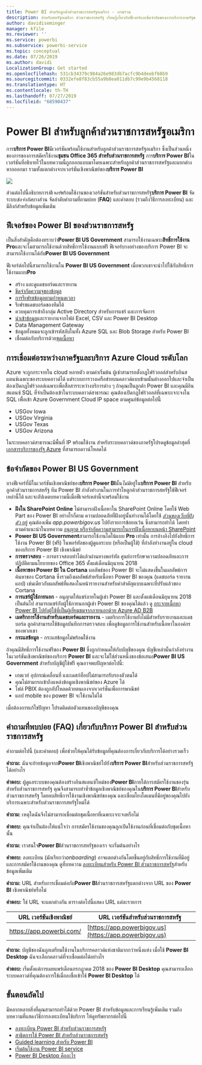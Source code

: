 ```yaml
---
title: Power BI สำหรับลูกค้าส่วนราชการสหรัฐอเมริกา - ภาพรวม
description: สำหรับสหรัฐอเมริกา ส่วนราชการสหรัฐ เรียนรู้เกี่ยวกับฟีเจอร์และขีดจำกัดของการบริการภาครัฐของ Power BI
author: davidiseminger
manager: kfile
ms.reviewer: ''
ms.service: powerbi
ms.subservice: powerbi-service
ms.topic: conceptual
ms.date: 07/26/2019
ms.author: davidi
LocalizationGroup: Get started
ms.openlocfilehash: 531cb34379c984a26e983db7acfc9b4deebf68b9
ms.sourcegitcommit: 0332efe8f83cb55a9b8ea011db7c99e9b4568118
ms.translationtype: HT
ms.contentlocale: th-TH
ms.lasthandoff: 07/27/2019
ms.locfileid: "68590437"
---
```

# <a name="power-bi-for-us-government-customers"></a>Power BI สำหรับลูกค้าส่วนราชการสหรัฐอเมริกา
การ**บริการ Power BI**มีเวอร์ชันพร้อมใช้งานสำหรับลูกค้าส่วนราชการสหรัฐอเมริกา ซึ่งเป็นส่วนหนึ่งของการของการสมัครใช้งาน**ชุมชน Office 365 สำหรับส่วนราชการสหรัฐ** การ**บริการ Power BI**ในเวอร์ชันที่อธิบายไว้ในบทความนี้ถูกออกแบบมาโดยเฉพาะสำหรับลูกค้าส่วนราชการสหรัฐและแยกต่างหากออกมา รวมทั้งแตกต่างจากเวอร์ชันเชิงพาณิชย์ของ**บริการ Power BI**

![](media/service-govus-overview/service_usgov_overview-1.png)

ส่วนต่อไปนี้อธิบายการ*ฟีเจอร์*พร้อมใช้งานของเวอร์ชันสำหรับส่วนราชการสหรัฐ**บริการ Power BI** จัดระบบ*ข้อจำกัด*บางส่วน จัดลำดับคำถามที่ถามบ่อย (**FAQ**) และคำตอบ (รวมถึงวิธีการลงทะเบียน) และมีลิงก์สำหรับข้อมูลเพิ่มเติม

## <a name="features-of-power-bi-us-government"></a>ฟีเจอร์ของ Power BI ของส่วนราชการสหรัฐ
เป็นสิ่งสำคัญคือต้องทราบว่า**Power BI US Government** สามารถใช้งานเฉพาะ**สิทธิ์การใช้งาน Pro**และจะไมสามารถใช้งานด้วยสิทธิ์การใช้งานแบบฟรี ฟีเจอร์บางอย่างของบริการ Power BI จะสามารถใช้งาานได้กับ**Power BI US Government**

ฟีเจอร์ต่อไปนี้สามารถใช้งานใน **Power BI US Government** เมื่อพวกเขาจะนำไปใช้กับสิทธิ์การใช้งานแบบ**Pro**

* สร้าง และดูแดชบอร์ดและรายงาน
* [ขีดจำกัดความจุของข้อมูล](service-admin-manage-your-data-storage-in-power-bi.md)
* [การรีเฟรชข้อมูลตามกำหนดเวลา](refresh-data.md)
* รีเฟรชแดชบอร์ดของทีมได้
* ควบคุมการเข้าถึงกลุ่ม Active Directory สำหรับการแชร์ และการจัดการ
* [นำเข้าข้อมูล](service-get-data.md)และรายงานจากไฟล์ Excel, CSV และ Power BI Desktop
* Data Management Gateway
* ข้อมูลทั้งหมดจะถูกเข้ารหัสลับในทั้ง Azure SQL และ Blob Storage สำหรับ Power BI
* เชื่อมต่อกับบริการด้วย[ชุดเนื้อหา](service-connect-to-services.md)

## <a name="connectivity-between-government-and-global-azure-cloud-services"></a>การเชื่อมต่อระหว่างภาครัฐและบริการ Azure Cloud ระดับโลก 

Azure จะถูกกระจายใน cloud หลายตัว ตามค่าเริ่มต้น ผู้เช่าสามารถตั้งกฎไฟร์วอลล์สำหรับอินสแตนซ์เฉพาะของระบบคลาวด์ได้ แต่ระบบการวางเครือข่ายบนคลาวด์แบบข้ามนั้นต่างออกไปและจำเป็นต้องเปิดกฎไฟร์วอลล์เฉพาะเพื่อสื่อสารระหว่างบริการต่าง ๆ ถ้าคุณเป็นลูกค้า Power BI และคุณมีอินสแตนซ์ SQL ที่จำเป็นต้องเข้าในระบบคลาวด์สาธารณะ คุณต้องเปิดกฎไฟร์วอลล์ที่เฉพาะเจาะจงใน SQL เพื่่อเข้า Azure Government Cloud IP space ตามศูนย์ข้อมูลต่อไปนี้

* USGov Iowa
* USGov Virginia
* USGov Texas
* USGov Arizona

ในระบบคลาวด์สาธารณะมีพื้นที่ IP พร้อมใช้งาน สำหรับระบบคลาวด์ของภาครัฐโปรดดูข้อมูลล่าสุดที่ [เอกสารบริการของรัฐ Azure](https://www.microsoft.com/download/details.aspx?id=57063) ที่สามารถดาวน์โหลดได้

## <a name="limitations-of-power-bi-us-government"></a>ข้อจำกัดของ Power BI US Government
บางฟีเจอร์ที่มีในเวอร์ชันเชิงพาณิชย์ของ**บริการ Power BI**นั้น*ไม่มี*อยู่ใน**บริการ Power BI** สำหรับลูกค้าส่วนราชการสหรัฐ ทีม Power BI กำลังทำงานในการทำใหลูกค้าส่วนราชการสหรัฐใช้ฟีเจอร์เหล่านี้ได้ และจะอัปเดตบทความนี้เมื่อฟีเจอร์เหล่านี้จะพร้อมใช้งาน

* **ฝังใน SharePoint Online** ไม่สามารถฝังเนื้อหาใน SharePoint Online โดยใช้ Web Part ของ Power BI อย่างไรก็ตาม ความปลอดภัยที่ฝังอยู่นั้นทำงานได้โดยใช้ [*ส่วนของเว็บที่ฝังตัว* อยู่](https://docs.microsoft.com/power-bi/service-embed-secure) คุณต้องเพิ่ม *app.powerbigov.us* ไปยังรายการข้อยกเว้น ซึ่งสามารถทำได้ โดยทำตามคำแนะนำในบทความ [อนุญาต หรือจำกัดความสามารถในการฝังเนื้อหาบนหน้า SharePoint](https://support.office.com/article/allow-or-restrict-the-ability-to-embed-content-on-sharepoint-pages-e7baf83f-09d0-4bd1-9058-4aa483ee137b)
* **Power BI US Government**สามารถใช้งานไดใน้แบบ **Pro** เท่านั้น การอ้างอิงไปยังสิทธิ์การใช้งาน Power BI (ฟรี) ในพอร์ทัลของผู้ดูแลระบบ (หรือเป็นผู้ใช้) ที่กำลังทำงานอยู่ใน cloud ของบริการ Power BI เชิงพาณิชย์
* **การตรวจสอบ** - การตรวจสอบทำได้แล้วผ่านทางพอร์ทัล ศูนย์การรักษาความปลอดภัยและการปฏิบัติตามนโยบายของ Office 365 ตั้งแต่เดือนมิถุนายน 2018
* **เนื้อหาของ Power BI ใน Cortana** ผลลัพธ์ของ Power BI จะไม่แสดงขึ้นในผลลัพธ์การค้นหาของ Cortana ซึ่งรวมถึงผลลัพธ์สำหรับเนื้อหา Power BI ของคุณ (แดชบอร์ด รายงาน แอป) เช่นเดียวกับผลลัพธ์ที่แสดงในหน้ารายงานสำหรับคำสำคัญแบบเฉพาะที่ปรับแล้วของ Cortana
* **การแชร์ผู้ใช้ภายนอก** - อนุญาตให้แชร์ภายในผู้เช่า Power BI และตั้งแต่เดือนมิถุนายน 2018 เป็นต้นไป สามารถแชร์กับผู้ใช้ภายนอกผู้เช่า Power BI ของคุณได้แล้ว ดู [กระจายเนื้อหา Power BI ไปยังผู้ใช้ที่เป็นผู้เยี่ยมชมจากภายนอกด้วย Azure AD B2B](service-admin-azure-ad-b2b.md)
* **เมตริกการใช้งานสำหรับแดชบอร์ดและรายงาน** - เมตริกการใช้งานยังไม่มีสำหรับรายงานและแดชบอร์ด ลูกค้าสามารถใช้ข้อมูลบันทึกการตรวจสอบ เพื่อดูข้อมูลการใช้งานสำหรับเนื้อหาในองค์กรของพวกเขา
* **กระแสข้อมูล** - กระแสข้อมูลไม่พร้อมใช้งาน

ถ้าคุณมีสิทธิ์การใช้งานฟรีของ **Power BI** ซึ่งถูกกำหนดให้กับบัญชีของคุณ บัญชีเหล่านั้นกำลังทำงานในเวอร์ชันเชิงพาณิชย์ของบริการ **Power BI** และจะไม่ใช่ส่วนหนึ่งของข้อเสนอ**Power BI US Government** สำหรับบัญชีผู้ใช้ฟรี คุณอาจพบปัญหาต่อไปนี้:

* เกตเวย์ อุปกรณ์เคลื่อนที่ และเดสก์ท็อปไม่สามารถรับรองตัวตนได้
* คุณไม่สามารถเข้าถึงแหล่งข้อมูลเชิงพาณิชย์ของ Azure ได้
* ไฟล์ PBIX ต้องถูกอัปโหลดด้วยตนเองจากเวอร์ชั่นเพื่อการพาณิชย์
* แอป mobile ของ power BI จะใช้งานไม่ได้

เมื่อต้องการแก้ไขปัญหา โปรดติดต่อตัวแทนของบัญชีของคุณ

## <a name="frequently-asked-questions-faq-for-the-us-government-version-of-the-power-bi-service"></a>คำถามที่พบบ่อย (FAQ) เกี่ยวกับบริการ Power BI สำหรับส่วนราชการสหรัฐ
คำถามต่อไปนี้ (และคำตอบ) เพื่อช่วยให้คุณได้รับข้อมูลที่คุณต้องการเกี่ยวกับบริการได้อย่างรวดเร็ว

**คำถาม:** ฉันจะย้ายข้อมูลจาก**Power BI**เชิงพาณิชย์ไปยัง**บริการ Power BI**สำหรับส่วนราชการสหรัฐได้อย่างไร

**คำตอบ:** ผู้ดูแลระบบของคุณต้องสร้างอินสแตนซ์ใหม่ของ**Power BI**ภายใต้การสมัครใช้งานของรุ่นสำหรับส่วนราชการสหรัฐ คุณจึงสามารถทำซ้ำข้อมูลเชิงพาณิชย์ของคุณใน**บริการ Power BI**สำหรับส่วนราชการสหรัฐ โดยลบสิทธิ์การใช้งานเชิงพาณิชย์ของคุณ และเชื่อมโยงโดเมนที่มีอยู่ของคุณไปยังบริการเฉพาะสำหรับส่วนราชการสหรัฐใหม่ได้

**คำถาม:** เหตุใดฉันจึงไม่สามารถเชื่อมต่อชุดเนื้อหาที่เฉพาะเจาะจงหรือไม่

**คำตอบ:** คุณจำเป็นต้องให้แน่ใจว่า การสมัครใช้งานของคุณถูกเปิดใช้งานก่อนที่เชื่อมต่อกับชุดเนื้อหานั้น

**คำถาม:** เราสนใจ**Power BI**ส่วนราชการสหรัฐของเรา จะเริ่มต้นอย่างไร

**คำตอบ:** ลงทะเบียน (มักเรียกว่า*onboarding*) อาจแตกต่างกันโดยขึ้นอยู่กับสิทธิ์การใช้งานที่มีอยู่และการสมัครใช้งานของคุณ ดูที่บทความ [ลงทะเบียนสำหรับ Power BI ส่วนราชการสหรัฐ](service-govus-signup.md)สำหรับข้อมูลเพิ่มเติม

**คำถาม:** URL สำหรับการเชื่อมต่อกับ**Power BI**ส่วนราชการสหรัฐแตกต่างจาก URL ของ **Power BI** เชิงพาณิชย์หรือไม่

**คำตอบ:** ใช่ URL จะแตกต่างกัน ตารางต่อไปนี้แสดง URL แต่ละรายการ

| URL เวอร์ชันเชิงพาณิชย์ | URL เวอร์ชันสำหรับส่วนราชการสหรัฐ |
| --- | --- |
| https://app.powerbi.com/ |[https://app.powerbigov.us](https://app.powerbigov.us) |

**คำถาม:** บัญชีของฉันถูกเตรียมใช้งานในบริการคลาวด์แห่งชาติมากกว่าหนึ่งแห่ง เมื่อใช้ **Power BI Desktop** ฉันจะเลือกคลาวด์ที่จะเชื่อมต่อได้อย่างไร

**คำตอบ:** เริ่มตั้งแต่การเผยแพร่เดือนกรกฎาคม 2018 ของ **Power BI Desktop** คุณสามารถเลือกระบบคลาวด์ที่คุณต้องการใช้เมื่อลงชื่อเข้าใช้ **Power BI Desktop** ได้


## <a name="next-steps"></a>ขั้นตอนถัดไป
มีหลากหลายสิ่งที่คุณสามารถทำได้ด้วย Power BI สำหรับข้อมูลและการเรียนรู้เพิ่มเติม รวมถึงบทความที่แสดงวิธีการลงทะเบียนใช้บริการ ให้ดูทรัพยากรต่อไปนี้

* [ลงทะเบียน Power BI สำหรับส่วนราชการสหรัฐ](service-govus-signup.md)
* <a href="https://channel9.msdn.com/Blogs/Azure/Cognitive-Services-HDInsight-and-Power-BI-on-Azure-Government">สาธิตการใช้ Power BI สำหรับส่วนราชการสหรัฐ</a>
* [Guided learning สำหรับ Power BI](guided-learning/gettingstarted.yml?tutorial-step=1)
* [เริ่มต้นใช้งาน Power BI service](service-get-started.md)
* [Power BI Desktop คืออะไร](desktop-what-is-desktop.md)

